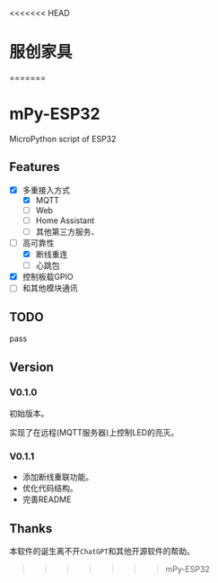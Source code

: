 <<<<<<< HEAD
# 服创家具
=======
# mPy-ESP32
MicroPython script of ESP32

## Features

- [x] 多重接入方式
  - [x] MQTT 
  - [ ] Web
  - [ ] Home Assistant
  - [ ] 其他第三方服务、
  
- [ ] 高可靠性
  - [x] 断线重连
  - [ ] 心跳包
  
- [x] 控制板载GPIO
- [ ] 和其他模块通讯

## TODO

pass

## Version

### V0.1.0

初始版本。

实现了在远程(MQTT服务器)上控制LED的亮灭。

### V0.1.1

- 添加断线重联功能。
- 优化代码结构。
- 完善README

## Thanks

本软件的诞生离不开`ChatGPT`和其他开源软件的帮助。
>>>>>>> mPy-ESP32
